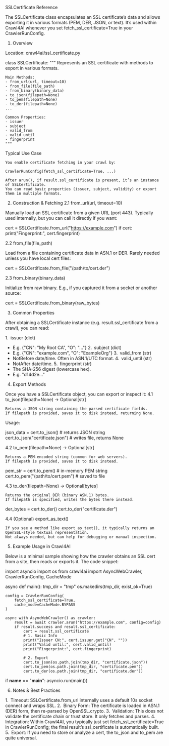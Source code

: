 SSLCertificate Reference

The SSLCertificate class encapsulates an SSL certificate’s data and allows exporting it in various formats (PEM, DER, JSON, or text). It’s used within Crawl4AI whenever you set fetch_ssl_certificate=True in your CrawlerRunConfig.
1. Overview

Location: crawl4ai/ssl_certificate.py

class SSLCertificate:
    """
    Represents an SSL certificate with methods to export in various formats.

    Main Methods:
    - from_url(url, timeout=10)
    - from_file(file_path)
    - from_binary(binary_data)
    - to_json(filepath=None)
    - to_pem(filepath=None)
    - to_der(filepath=None)
    ...

    Common Properties:
    - issuer
    - subject
    - valid_from
    - valid_until
    - fingerprint
    """

Typical Use Case

    You enable certificate fetching in your crawl by:

    CrawlerRunConfig(fetch_ssl_certificate=True, ...)

    After arun(), if result.ssl_certificate is present, it’s an instance of SSLCertificate.
    You can read basic properties (issuer, subject, validity) or export them in multiple formats.

2. Construction & Fetching
2.1 from_url(url, timeout=10)

Manually load an SSL certificate from a given URL (port 443). Typically used internally, but you can call it directly if you want:

cert = SSLCertificate.from_url("https://example.com")
if cert:
    print("Fingerprint:", cert.fingerprint)

2.2 from_file(file_path)

Load from a file containing certificate data in ASN.1 or DER. Rarely needed unless you have local cert files:

cert = SSLCertificate.from_file("/path/to/cert.der")

2.3 from_binary(binary_data)

Initialize from raw binary. E.g., if you captured it from a socket or another source:

cert = SSLCertificate.from_binary(raw_bytes)

3. Common Properties

After obtaining a SSLCertificate instance (e.g. result.ssl_certificate from a crawl), you can read:

1. issuer (dict)
- E.g. {"CN": "My Root CA", "O": "..."} 2. subject (dict)
- E.g. {"CN": "example.com", "O": "ExampleOrg"} 3. valid_from (str)
- NotBefore date/time. Often in ASN.1/UTC format. 4. valid_until (str)
- NotAfter date/time. 5. fingerprint (str)
- The SHA-256 digest (lowercase hex).
- E.g. "d14d2e..."
4. Export Methods

Once you have a SSLCertificate object, you can export or inspect it:
4.1 to_json(filepath=None) → Optional[str]

    Returns a JSON string containing the parsed certificate fields.
    If filepath is provided, saves it to disk instead, returning None.

Usage:

json_data = cert.to_json()  # returns JSON string
cert.to_json("certificate.json")  # writes file, returns None

4.2 to_pem(filepath=None) → Optional[str]

    Returns a PEM-encoded string (common for web servers).
    If filepath is provided, saves it to disk instead.

pem_str = cert.to_pem()              # in-memory PEM string
cert.to_pem("/path/to/cert.pem")     # saved to file

4.3 to_der(filepath=None) → Optional[bytes]

    Returns the original DER (binary ASN.1) bytes.
    If filepath is specified, writes the bytes there instead.

der_bytes = cert.to_der()
cert.to_der("certificate.der")

4.4 (Optional) export_as_text()

    If you see a method like export_as_text(), it typically returns an OpenSSL-style textual representation.
    Not always needed, but can help for debugging or manual inspection.

5. Example Usage in Crawl4AI

Below is a minimal sample showing how the crawler obtains an SSL cert from a site, then reads or exports it. The code snippet:

import asyncio
import os
from crawl4ai import AsyncWebCrawler, CrawlerRunConfig, CacheMode

async def main():
    tmp_dir = "tmp"
    os.makedirs(tmp_dir, exist_ok=True)

    config = CrawlerRunConfig(
        fetch_ssl_certificate=True,
        cache_mode=CacheMode.BYPASS
    )

    async with AsyncWebCrawler() as crawler:
        result = await crawler.arun("https://example.com", config=config)
        if result.success and result.ssl_certificate:
            cert = result.ssl_certificate
            # 1. Basic Info
            print("Issuer CN:", cert.issuer.get("CN", ""))
            print("Valid until:", cert.valid_until)
            print("Fingerprint:", cert.fingerprint)

            # 2. Export
            cert.to_json(os.path.join(tmp_dir, "certificate.json"))
            cert.to_pem(os.path.join(tmp_dir, "certificate.pem"))
            cert.to_der(os.path.join(tmp_dir, "certificate.der"))

if __name__ == "__main__":
    asyncio.run(main())

6. Notes & Best Practices

1. Timeout: SSLCertificate.from_url internally uses a default 10s socket connect and wraps SSL.
2. Binary Form: The certificate is loaded in ASN.1 (DER) form, then re-parsed by OpenSSL.crypto.
3. Validation: This does not validate the certificate chain or trust store. It only fetches and parses.
4. Integration: Within Crawl4AI, you typically just set fetch_ssl_certificate=True in CrawlerRunConfig; the final result’s ssl_certificate is automatically built.
5. Export: If you need to store or analyze a cert, the to_json and to_pem are quite universal.